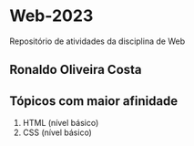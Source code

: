 # Web-2023
 Repositório de atividades da disciplina de Web

## Ronaldo Oliveira Costa
## Tópicos com maior afinidade
1. HTML (nível básico)
2. CSS (nível básico)
